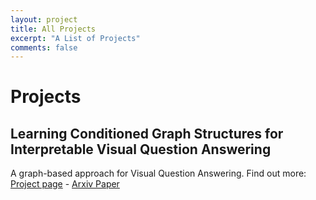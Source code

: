 ```yaml
---
layout: project
title: All Projects
excerpt: "A List of Projects"
comments: false
---
```



Projects
===================================

## Learning Conditioned Graph Structures for Interpretable Visual Question Answering

A  graph-based approach for Visual Question Answering.
Find out more: [Project page](https://github.com/aimbrain/vqa-project) - [Arxiv Paper](https://arxiv.org/abs/1806.07243)

